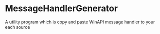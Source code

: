 MessageHandlerGenerator
=======================

A utility program which is copy and paste WinAPI message handler to your each source
